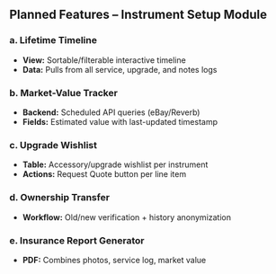 ## Planned Features – Instrument Setup Module

### a. Lifetime Timeline
- **View:** Sortable/filterable interactive timeline
- **Data:** Pulls from all service, upgrade, and notes logs

### b. Market-Value Tracker
- **Backend:** Scheduled API queries (eBay/Reverb)
- **Fields:** Estimated value with last-updated timestamp

### c. Upgrade Wishlist
- **Table:** Accessory/upgrade wishlist per instrument
- **Actions:** Request Quote button per line item

### d. Ownership Transfer
- **Workflow:** Old/new verification + history anonymization

### e. Insurance Report Generator
- **PDF:** Combines photos, service log, market value